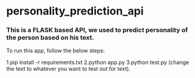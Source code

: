 # personality_prediction_api

### This is a FLASK based API, we used to predict personality of the person based on his text. 
To run this app, follow the below steps:

1.pip install -r requirements.txt
2.python app.py
3.python test.py (change the text to whatever you want to test out for text).
